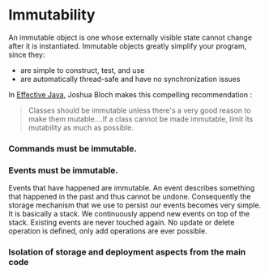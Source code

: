# Immutability

An immutable object is one whose externally visible state cannot change after it is instantiated. 
Immutable objects greatly simplify your program, since they:

* are simple to construct, test, and use
* are automatically thread-safe and have no synchronization issues

In [Effective Java](http://www.amazon.com/exec/obidos/ASIN/0321356683/ref=nosim/javapractices-20), Joshua Bloch makes this compelling recommendation :
>Classes should be immutable unless there's a very good reason to make them mutable....If a class cannot be made immutable, limit its mutability as much as possible.

### Commands must be immutable.

### Events must be immutable.
Events that have happened are immutable. An event describes something that happened in the past and thus cannot be undone. Consequently the storage mechanism that we use to persist our events becomes very simple. It is basically a stack. We continuously append new events on top of the stack. Existing events are never touched again. No update or delete operation is defined, only add operations are ever possible.


### Isolation of storage and deployment aspects from the main code
